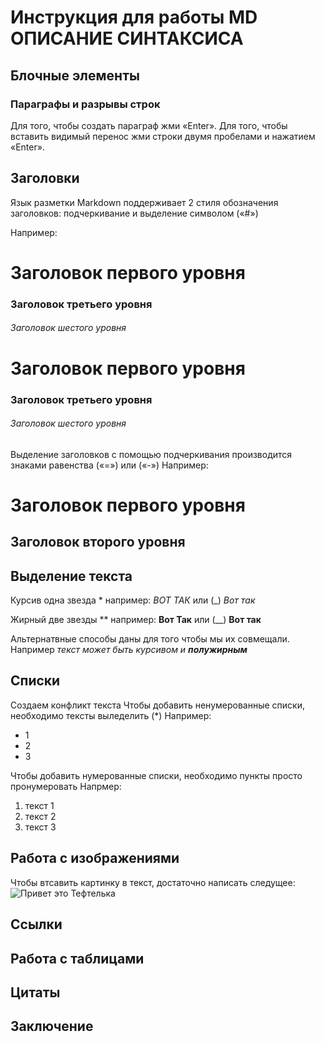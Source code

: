 # Инструкция для работы MD ОПИСАНИЕ СИНТАКСИСА
## Блочные элементы
### Параграфы и разрывы строк
Для того, чтобы создать параграф жми «Enter».
Для того, чтобы вставить видимый перенос жми строки двумя пробелами и нажатием «Enter».


## Заголовки
Язык разметки Markdown поддерживает 2 стиля обозначения заголовков: подчеркивание и выделение символом («#»)

Например:

#  Заголовок первого уровня  
### Заголовок третьего уровня
###### Заголовок шестого уровня  

#  Заголовок первого уровня #
### Заголовок третьего уровня ###
###### Заголовок шестого уровня ######

Выделение заголовков с помощью подчеркивания производится знаками равенства («=») или («-»)
Например:

Заголовок первого уровня
========================
Заголовок второго уровня
-------------------------



## Выделение текста

Курсив одна звезда * например: *ВОТ ТАК* или (_) _Вот так_

Жирный две звезды ** например: **Вот Так** или (__)
__Вот так__

Альтернатвные способы даны для того чтобы мы их совмещали. Например _текст может быть курсивом и **полужирным**_
## Списки

Создаем конфликт текста
Чтобы добавить ненумерованные списки, необходимо тексты выледелить (*)
Например:
* 1
* 2
* 3

Чтобы добавить нумерованные списки, необходимо пункты просто пронумеровать
Напрмер:
1. текст 1
2. текст 2
3. текст 3

## Работа с изображениями

Чтобы втсавить картинку в текст, достаточно написать следущее:
![Привет это Тефтелька](images_1.jpg)

## Ссылки

## Работа с таблицами

## Цитаты


## Заключение
